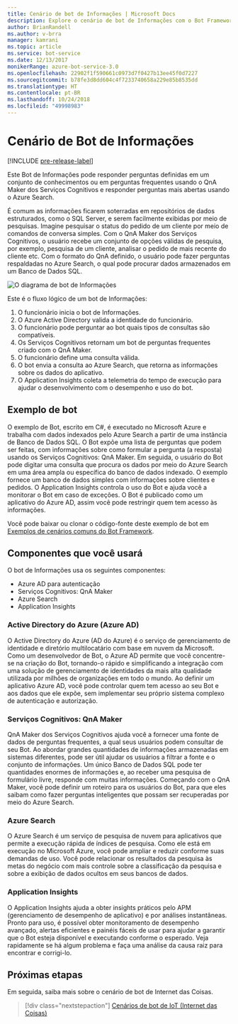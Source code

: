 ```yaml
---
title: Cenário de bot de Informações | Microsoft Docs
description: Explore o cenário de bot de Informações com o Bot Framework.
author: BrianRandell
ms.author: v-brra
manager: kamrani
ms.topic: article
ms.service: bot-service
ms.date: 12/13/2017
monikerRange: azure-bot-service-3.0
ms.openlocfilehash: 22902f1f590661c0973d7f0427b13ee45f0d7227
ms.sourcegitcommit: b78fe3d8dd604c4f7233740658a229e85b8535dd
ms.translationtype: HT
ms.contentlocale: pt-BR
ms.lasthandoff: 10/24/2018
ms.locfileid: "49998983"
---
```

# <a name="information-bot-scenario"></a>Cenário de Bot de Informações

[!INCLUDE [pre-release-label](includes/pre-release-label-v3.md)]

Este Bot de Informações pode responder perguntas definidas em um conjunto de conhecimentos ou em perguntas frequentes usando o QnA Maker dos Serviços Cognitivos e responder perguntas mais abertas usando o Azure Search.

É comum as informações ficarem soterradas em repositórios de dados estruturados, como o SQL Server, e serem facilmente exibidas por meio de pesquisas. Imagine pesquisar o status do pedido de um cliente por meio de comandos de conversa simples. Com o QnA Maker dos Serviços Cognitivos, o usuário recebe um conjunto de opções válidas de pesquisa, por exemplo, pesquisa de um cliente, analisar o pedido de mais recente do cliente etc. Com o formato do QnA definido, o usuário pode fazer perguntas respaldadas no Azure Search, o qual pode procurar dados armazenados em um Banco de Dados SQL.

![O diagrama de bot de Informações](~/media/scenarios/bot-service-scenario-informational-bot.png)

Este é o fluxo lógico de um bot de Informações:

1. O funcionário inicia o bot de Informações.
2. O Azure Active Directory valida a identidade do funcionário.
3. O funcionário pode perguntar ao bot quais tipos de consultas são compatíveis.
4. Os Serviços Cognitivos retornam um bot de perguntas frequentes criado com o QnA Maker.
5. O funcionário define uma consulta válida.
6. O bot envia a consulta ao Azure Search, que retorna as informações sobre os dados do aplicativo.
7. O Application Insights coleta a telemetria do tempo de execução para ajudar o desenvolvimento com o desempenho e uso do bot.

## <a name="sample-bot"></a>Exemplo de bot
O exemplo de Bot, escrito em C#, é executado no Microsoft Azure e trabalha com dados indexados pelo Azure Search a partir de uma instância de Banco de Dados SQL. O Bot expõe uma lista de perguntas que podem ser feitas, com informações sobre como formular a pergunta (a resposta) usando os Serviços Cognitivos: QnA Maker. Em seguida, o usuário do Bot pode digitar uma consulta que procura os dados por meio do Azure Search em uma área ampla ou específica do banco de dados indexado. O exemplo fornece um banco de dados simples com informações sobre clientes e pedidos. O Application Insights controla o uso do Bot e ajuda você a monitorar o Bot em caso de exceções. O Bot é publicado como um aplicativo do Azure AD, assim você pode restringir quem tem acesso às informações.

Você pode baixar ou clonar o código-fonte deste exemplo de bot em [Exemplos de cenários comuns do Bot Framework](https://aka.ms/bot/scenarios).

## <a name="components-youll-use"></a>Componentes que você usará
O bot de Informações usa os seguintes componentes:
-   Azure AD para autenticação
-   Serviços Cognitivos: QnA Maker
-   Azure Search
-   Application Insights

### <a name="azure-active-directory-azure-ad"></a>Active Directory do Azure (Azure AD)
O Active Directory do Azure (AD do Azure) é o serviço de gerenciamento de identidade e diretório multilocatário com base em nuvem da Microsoft. Como um desenvolvedor de Bot, o Azure AD permite que você concentre-se na criação do Bot, tornando-o rápido e simplificando a integração com uma solução de gerenciamento de identidades da mais alta qualidade utilizada por milhões de organizações em todo o mundo. Ao definir um aplicativo Azure AD, você pode controlar quem tem acesso ao seu Bot e aos dados que ele expõe, sem implementar seu próprio sistema complexo de autenticação e autorização.

### <a name="cognitive-services-qna-maker"></a>Serviços Cognitivos: QnA Maker
QnA Maker dos Serviços Cognitivos ajuda você a fornecer uma fonte de dados de perguntas frequentes, a qual seus usuários podem consultar de seu Bot. Ao abordar grandes quantidades de informações armazenadas em sistemas diferentes, pode ser útil ajudar os usuários a filtrar a fonte e o conjunto de informações. Um único Banco de Dados SQL pode ter quantidades enormes de informações e, ao receber uma pesquisa de formulário livre, responde com muitas informações. Começando com o QnA Maker, você pode definir um roteiro para os usuários do Bot, para que eles saibam como fazer perguntas inteligentes que possam ser recuperadas por meio do Azure Search.

### <a name="azure-search"></a>Azure Search
O Azure Search é um serviço de pesquisa de nuvem para aplicativos que permite a execução rápida de índices de pesquisa. Como ele está em execução no Microsoft Azure, você pode ampliar e reduzir conforme suas demandas de uso. Você pode relacionar os resultados da pesquisa às metas do negócio com mais controle sobre a classificação da pesquisa e sobre a exibição de dados ocultos em seus bancos de dados.

### <a name="application-insights"></a>Application Insights
O Application Insights ajuda a obter insights práticos pelo APM (gerenciamento de desempenho de aplicativo) e por análises instantâneas. Pronto para uso, é possível obter monitoramento de desempenho avançado, alertas eficientes e painéis fáceis de usar para ajudar a garantir que o Bot esteja disponível e executando conforme o esperado. Veja rapidamente se há algum problema e faça uma análise da causa raiz para encontrar e corrigi-lo.

## <a name="next-steps"></a>Próximas etapas
Em seguida, saiba mais sobre o cenário de bot de Internet das Coisas.

> [!div class="nextstepaction"]
> [Cenários de bot de IoT (Internet das Coisas)](bot-service-scenario-internet-things.md)
